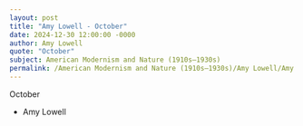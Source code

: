 ```yaml
---
layout: post
title: "Amy Lowell - October"
date: 2024-12-30 12:00:00 -0000
author: Amy Lowell
quote: "October"
subject: American Modernism and Nature (1910s–1930s)
permalink: /American Modernism and Nature (1910s–1930s)/Amy Lowell/Amy Lowell - October
---
```


October

- Amy Lowell
